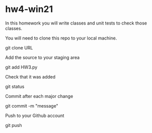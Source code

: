 # hw4-win21
In this homework you will write classes and unit tests to check those classes.

You will need to clone this repo to your local machine.

git clone URL

Add the source to your staging area

git add HW3.py

Check that it was added

git status

Commit after each major change

git commit -m "message"

Push to your Github account

git push
